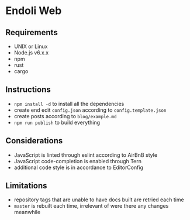 # Endoli Web

## Requirements

- UNIX or Linux
- Node.js v6.x.x
- npm
- rust
- cargo

## Instructions

- `npm install -d` to install all the dependencies
- create end edit `config.json` according to `config.template.json`
- create posts according to `blog/example.md`
- `npm run publish` to build everything

## Considerations

- JavaScript is linted through eslint according to AirBnB style
- JavaScript code-completion is enabled through Tern
- additional code style is in accordance to EditorConfig

## Limitations
- repository tags that are unable to have docs built are retried each time
- `master` is rebuilt each time, irrelevant of were there any changes meanwhile
